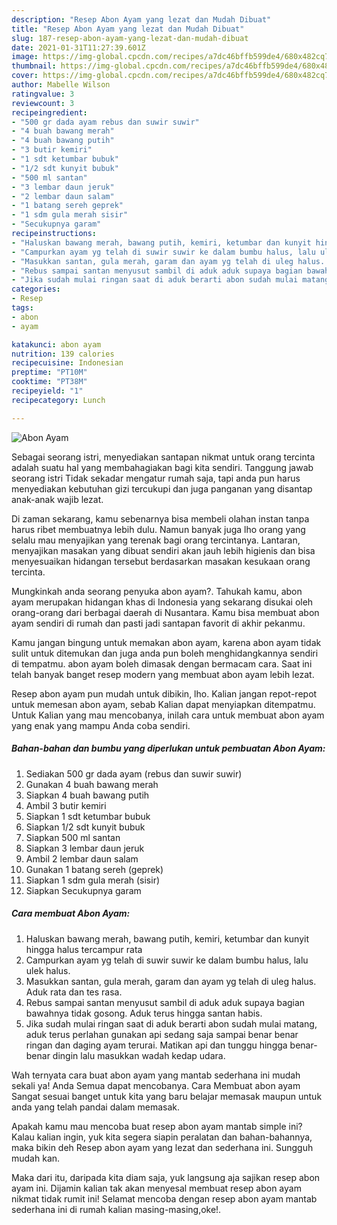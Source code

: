 ```yaml
---
description: "Resep Abon Ayam yang lezat dan Mudah Dibuat"
title: "Resep Abon Ayam yang lezat dan Mudah Dibuat"
slug: 187-resep-abon-ayam-yang-lezat-dan-mudah-dibuat
date: 2021-01-31T11:27:39.601Z
image: https://img-global.cpcdn.com/recipes/a7dc46bffb599de4/680x482cq70/abon-ayam-foto-resep-utama.jpg
thumbnail: https://img-global.cpcdn.com/recipes/a7dc46bffb599de4/680x482cq70/abon-ayam-foto-resep-utama.jpg
cover: https://img-global.cpcdn.com/recipes/a7dc46bffb599de4/680x482cq70/abon-ayam-foto-resep-utama.jpg
author: Mabelle Wilson
ratingvalue: 3
reviewcount: 3
recipeingredient:
- "500 gr dada ayam rebus dan suwir suwir"
- "4 buah bawang merah"
- "4 buah bawang putih"
- "3 butir kemiri"
- "1 sdt ketumbar bubuk"
- "1/2 sdt kunyit bubuk"
- "500 ml santan"
- "3 lembar daun jeruk"
- "2 lembar daun salam"
- "1 batang sereh geprek"
- "1 sdm gula merah sisir"
- "Secukupnya garam"
recipeinstructions:
- "Haluskan bawang merah, bawang putih, kemiri, ketumbar dan kunyit hingga halus tercampur rata"
- "Campurkan ayam yg telah di suwir suwir ke dalam bumbu halus, lalu ulek halus."
- "Masukkan santan, gula merah, garam dan ayam yg telah di uleg halus. Aduk rata dan tes rasa."
- "Rebus sampai santan menyusut sambil di aduk aduk supaya bagian bawahnya tidak gosong. Aduk terus hingga santan habis."
- "Jika sudah mulai ringan saat di aduk berarti abon sudah mulai matang, aduk terus perlahan gunakan api sedang saja sampai benar benar ringan dan daging ayam terurai. Matikan api dan tunggu hingga benar-benar dingin lalu masukkan wadah kedap udara."
categories:
- Resep
tags:
- abon
- ayam

katakunci: abon ayam 
nutrition: 139 calories
recipecuisine: Indonesian
preptime: "PT10M"
cooktime: "PT38M"
recipeyield: "1"
recipecategory: Lunch

---
```



![Abon Ayam](https://img-global.cpcdn.com/recipes/a7dc46bffb599de4/680x482cq70/abon-ayam-foto-resep-utama.jpg)

Sebagai seorang istri, menyediakan santapan nikmat untuk orang tercinta adalah suatu hal yang membahagiakan bagi kita sendiri. Tanggung jawab seorang istri Tidak sekadar mengatur rumah saja, tapi anda pun harus menyediakan kebutuhan gizi tercukupi dan juga panganan yang disantap anak-anak wajib lezat.

Di zaman  sekarang, kamu sebenarnya bisa membeli olahan instan tanpa harus ribet membuatnya lebih dulu. Namun banyak juga lho orang yang selalu mau menyajikan yang terenak bagi orang tercintanya. Lantaran, menyajikan masakan yang dibuat sendiri akan jauh lebih higienis dan bisa menyesuaikan hidangan tersebut berdasarkan masakan kesukaan orang tercinta. 



Mungkinkah anda seorang penyuka abon ayam?. Tahukah kamu, abon ayam merupakan hidangan khas di Indonesia yang sekarang disukai oleh orang-orang dari berbagai daerah di Nusantara. Kamu bisa membuat abon ayam sendiri di rumah dan pasti jadi santapan favorit di akhir pekanmu.

Kamu jangan bingung untuk memakan abon ayam, karena abon ayam tidak sulit untuk ditemukan dan juga anda pun boleh menghidangkannya sendiri di tempatmu. abon ayam boleh dimasak dengan bermacam cara. Saat ini telah banyak banget resep modern yang membuat abon ayam lebih lezat.

Resep abon ayam pun mudah untuk dibikin, lho. Kalian jangan repot-repot untuk memesan abon ayam, sebab Kalian dapat menyiapkan ditempatmu. Untuk Kalian yang mau mencobanya, inilah cara untuk membuat abon ayam yang enak yang mampu Anda coba sendiri.

<!--inarticleads1-->

##### Bahan-bahan dan bumbu yang diperlukan untuk pembuatan Abon Ayam:

1. Sediakan 500 gr dada ayam (rebus dan suwir suwir)
1. Gunakan 4 buah bawang merah
1. Siapkan 4 buah bawang putih
1. Ambil 3 butir kemiri
1. Siapkan 1 sdt ketumbar bubuk
1. Siapkan 1/2 sdt kunyit bubuk
1. Siapkan 500 ml santan
1. Siapkan 3 lembar daun jeruk
1. Ambil 2 lembar daun salam
1. Gunakan 1 batang sereh (geprek)
1. Siapkan 1 sdm gula merah (sisir)
1. Siapkan Secukupnya garam




<!--inarticleads2-->

##### Cara membuat Abon Ayam:

1. Haluskan bawang merah, bawang putih, kemiri, ketumbar dan kunyit hingga halus tercampur rata
1. Campurkan ayam yg telah di suwir suwir ke dalam bumbu halus, lalu ulek halus.
1. Masukkan santan, gula merah, garam dan ayam yg telah di uleg halus. Aduk rata dan tes rasa.
1. Rebus sampai santan menyusut sambil di aduk aduk supaya bagian bawahnya tidak gosong. Aduk terus hingga santan habis.
1. Jika sudah mulai ringan saat di aduk berarti abon sudah mulai matang, aduk terus perlahan gunakan api sedang saja sampai benar benar ringan dan daging ayam terurai. Matikan api dan tunggu hingga benar-benar dingin lalu masukkan wadah kedap udara.




Wah ternyata cara buat abon ayam yang mantab sederhana ini mudah sekali ya! Anda Semua dapat mencobanya. Cara Membuat abon ayam Sangat sesuai banget untuk kita yang baru belajar memasak maupun untuk anda yang telah pandai dalam memasak.

Apakah kamu mau mencoba buat resep abon ayam mantab simple ini? Kalau kalian ingin, yuk kita segera siapin peralatan dan bahan-bahannya, maka bikin deh Resep abon ayam yang lezat dan sederhana ini. Sungguh mudah kan. 

Maka dari itu, daripada kita diam saja, yuk langsung aja sajikan resep abon ayam ini. Dijamin kalian tak akan menyesal membuat resep abon ayam nikmat tidak rumit ini! Selamat mencoba dengan resep abon ayam mantab sederhana ini di rumah kalian masing-masing,oke!.

